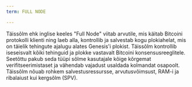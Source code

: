 ```yaml
---
term: FULL NODE

---
```

Täissõlm ehk inglise keeles "Full Node" viitab arvutile, mis käitab Bitcoini protokolli klienti ning laeb alla, kontrollib ja salvestab kogu plokiahelat, mis on täielik tehingute ajalugu alates Genesis'i plokist. Täissõlm kontrollib iseseisvalt kõiki tehinguid ja plokke vastavalt Bitcoini konsensusreeglitele. Seetõttu pakub seda tüüpi sõlme kasutajale kõige kõrgemat verifitseerimistaset ja vähendab vajadust usaldada kolmandat osapoolt. Täissõlm nõuab rohkem salvestusressursse, arvutusvõimsust, RAM-i ja ribalaiust kui kergsõlm (SPV).